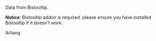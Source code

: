 Data from Bistooltip.

**Notice**: Bistooltip addon is required. please ensure you have installed Bistooltip if it doesn't work.

Arliang